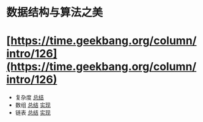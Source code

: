 # 数据结构与算法之美 

# [https://time.geekbang.org/column/intro/126](https://time.geekbang.org/column/intro/126)

- 复杂度 [总结](./notes/Complexity.md)
- 数组 [总结](./notes/Array.md)
  [实现](./src/main/java/com/lizeteng/data_structures_and_algorithms/array/ArrayList.java)
- 链表 [总结](./notes/Linkedlist.md)
  [实现](./src/main/java/com/lizeteng/data_structures_and_algorithms/linkedlist/LinkedList.java)
